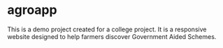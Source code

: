 # agroapp
This is a demo project created for a college project. It is a responsive website designed to help farmers discover Government Aided Schemes.
